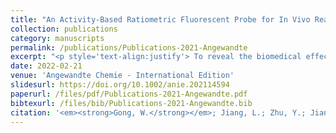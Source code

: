 ```yaml
---
title: "An Activity-Based Ratiometric Fluorescent Probe for In Vivo Real-Time Imaging of Hydrogen Molecules"
collection: publications
category: manuscripts
permalink: /publications/Publications-2021-Angewandte
excerpt: "<p style='text-align:justify'> To reveal the biomedical effects and mechanisms of hydrogen molecules urgently needs hydrogen molecular imaging probes as an imperative tool, but the development of these probes is extremely challenging. A catalytic hydrogenation strategy is proposed to design and synthesize a ratiometric fluorescent probe by encapsulating Pd nanoparticles and conjugating azido-/coumarin-modified fluorophore into mesoporous silica nanoparticles, realizing in vitro and in vivo fluorescence imaging of hydrogen molecules. The developed hydrogen probe exhibits high sensitivity, rapid responsivity, high selectivity and low detection limit, enabling rapid and real-time detection of hydrogen molecules both in cells and in the body of animal and plant. By application of the developed fluorescent probe, we have directly observed the super-high transmembrane and ultrafast transport abilities of hydrogen molecules in cells, animals and plants, and discovered in vivo high diffusion of hydrogen molecules.</p><img src='/images/GA/Publications-2021-Angewandte.jpg' style='width: 400px; border-radius: 20px; display: block; margin: 0 auto;'>"
date: 2022-02-21
venue: 'Angewandte Chemie - International Edition'
slidesurl: https://doi.org/10.1002/anie.202114594
paperurl: /files/pdf/Publications-2021-Angewandte.pdf
bibtexurl: /files/bib/Publications-2021-Angewandte.bib
citation: '<em><strong>Gong, W.</strong></em>; Jiang, L.; Zhu, Y.; Jiang, M.; Chen, D.; Jin, Z.; Qin, S.; Yu, Z.; He, Q. An Activity‐Based Ratiometric Fluorescent Probe for In Vivo Real‐Time Imaging of Hydrogen Molecules. <em>Angew. Chem. Int. Ed.</em>, <strong>2022</strong>, <em>61</em> (9), e202114594. https://doi.org/10.1002/anie.202114594.'
---
```

